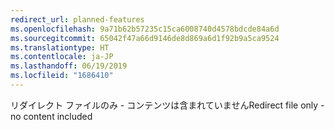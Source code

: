 ```yaml
---
redirect_url: planned-features
ms.openlocfilehash: 9a71b62b57235c15ca6008740d4578bdcde84a6d
ms.sourcegitcommit: 65042f47a66d9146de8d869a6d1f92b9a5ca9524
ms.translationtype: HT
ms.contentlocale: ja-JP
ms.lasthandoff: 06/19/2019
ms.locfileid: "1686410"
---
```

<span data-ttu-id="5bd31-101">リダイレクト ファイルのみ - コンテンツは含まれていません</span><span class="sxs-lookup"><span data-stu-id="5bd31-101">Redirect file only - no content included</span></span>